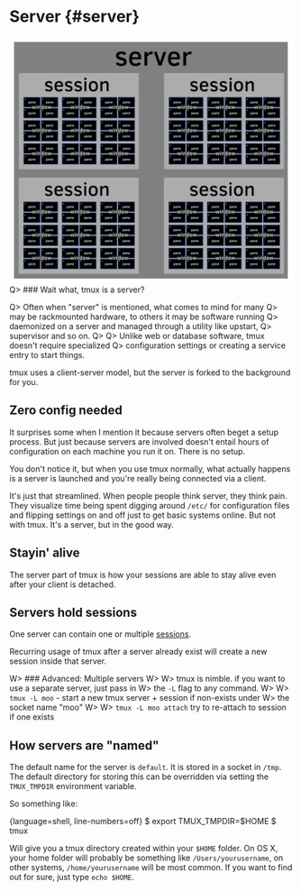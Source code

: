 # Server {#server} 

![Server](images/info/server.png) 
Q> ### Wait what, tmux is a server?

Q> Often when "server" is mentioned, what comes to mind for many
Q> may be rackmounted hardware, to others it may be software running
Q> daemonized on a server and managed through a utility like upstart,
Q> supervisor and so on.
Q>
Q> Unlike web or database software, tmux doesn't require specialized
Q> configuration settings or creating a service entry to start things.

tmux uses a client-server model, but the server is forked to the 
background for you.

## Zero config needed

It surprises some when I mention it because servers often beget
a setup process. But just because servers are involved doesn't entail
hours of configuration on each machine you run it on. There is no
setup.

You don't notice it, but when you use tmux normally, what actually happens
is a server is launched and you're really being connected via a client.

It's just that streamlined. When people people think server, they think pain.
They visualize time being spent digging around `/etc/` for configuration files
and flipping settings on and off just to get basic systems online. But not with
tmux. It's a server, but in the good way.

## Stayin' alive

The server part of tmux is how your sessions are able to stay alive even
after your client is detached.

## Servers hold sessions

One server can contain one or multiple [sessions](#sessions).

Recurring usage of tmux after a server already exist will create a new
session inside that server. 

W> ### Advanced: Multiple servers
W>
W> tmux is nimble. if you want to use a separate server, just pass in
W> the `-L` flag to any command.
W>
W> `tmux -L moo` - start a new tmux server + session if non-exists under
W> the socket name "moo"
W>
W> `tmux -L moo attach` try to re-attach to session if one exists

## How servers are "named"

The default name for the server is `default`. It is stored in a socket in
`/tmp`. The default directory for storing this can be overridden via setting
the `TMUX_TMPDIR` environment variable.

So something like:

{language=shell, line-numbers=off}
    $ export TMUX_TMPDIR=$HOME
    $ tmux

Will give you a tmux directory created within your `$HOME` folder. On OS X,
your home folder will probably be something like `/Users/yourusername`, on
other systems, `/home/yourusername` will be most common. If you want to find
out for sure, just type `echo $HOME`.
